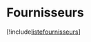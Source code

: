 # Fournisseurs

[!include[listefournisseurs](fournisseurs.listefournisseurs.autogen.md)]








































